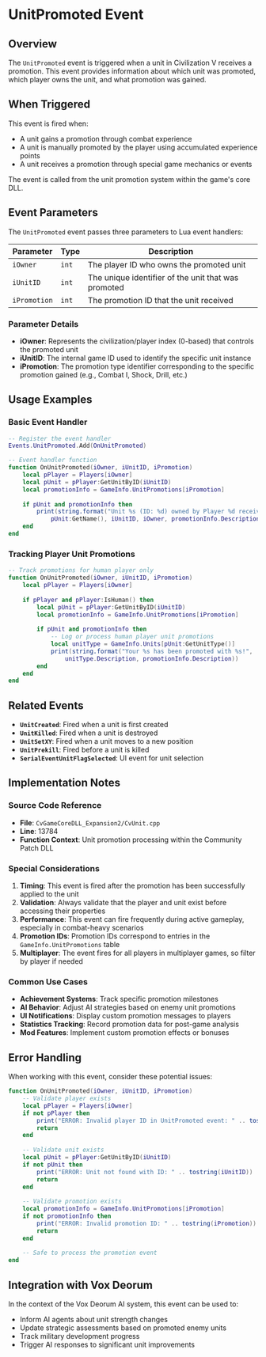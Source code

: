 # UnitPromoted Event

## Overview

The `UnitPromoted` event is triggered when a unit in Civilization V receives a promotion. This event provides information about which unit was promoted, which player owns the unit, and what promotion was gained.

## When Triggered

This event is fired when:
- A unit gains a promotion through combat experience
- A unit is manually promoted by the player using accumulated experience points
- A unit receives a promotion through special game mechanics or events

The event is called from the unit promotion system within the game's core DLL.

## Event Parameters

The `UnitPromoted` event passes three parameters to Lua event handlers:

| Parameter | Type | Description |
|-----------|------|-------------|
| `iOwner` | `int` | The player ID who owns the promoted unit |
| `iUnitID` | `int` | The unique identifier of the unit that was promoted |
| `iPromotion` | `int` | The promotion ID that the unit received |

### Parameter Details

- **iOwner**: Represents the civilization/player index (0-based) that controls the promoted unit
- **iUnitID**: The internal game ID used to identify the specific unit instance
- **iPromotion**: The promotion type identifier corresponding to the specific promotion gained (e.g., Combat I, Shock, Drill, etc.)

## Usage Examples

### Basic Event Handler

```lua
-- Register the event handler
Events.UnitPromoted.Add(OnUnitPromoted)

-- Event handler function
function OnUnitPromoted(iOwner, iUnitID, iPromotion)
    local pPlayer = Players[iOwner]
    local pUnit = pPlayer:GetUnitByID(iUnitID)
    local promotionInfo = GameInfo.UnitPromotions[iPromotion]
    
    if pUnit and promotionInfo then
        print(string.format("Unit %s (ID: %d) owned by Player %d received promotion: %s", 
            pUnit:GetName(), iUnitID, iOwner, promotionInfo.Description))
    end
end
```

### Tracking Player Unit Promotions

```lua
-- Track promotions for human player only
function OnUnitPromoted(iOwner, iUnitID, iPromotion)
    local pPlayer = Players[iOwner]
    
    if pPlayer and pPlayer:IsHuman() then
        local pUnit = pPlayer:GetUnitByID(iUnitID)
        local promotionInfo = GameInfo.UnitPromotions[iPromotion]
        
        if pUnit and promotionInfo then
            -- Log or process human player unit promotions
            local unitType = GameInfo.Units[pUnit:GetUnitType()]
            print(string.format("Your %s has been promoted with %s!", 
                unitType.Description, promotionInfo.Description))
        end
    end
end
```

## Related Events

- **`UnitCreated`**: Fired when a unit is first created
- **`UnitKilled`**: Fired when a unit is destroyed
- **`UnitSetXY`**: Fired when a unit moves to a new position
- **`UnitPrekill`**: Fired before a unit is killed
- **`SerialEventUnitFlagSelected`**: UI event for unit selection

## Implementation Notes

### Source Code Reference

- **File**: `CvGameCoreDLL_Expansion2/CvUnit.cpp`
- **Line**: 13784
- **Function Context**: Unit promotion processing within the Community Patch DLL

### Special Considerations

1. **Timing**: This event is fired after the promotion has been successfully applied to the unit
2. **Validation**: Always validate that the player and unit exist before accessing their properties
3. **Performance**: This event can fire frequently during active gameplay, especially in combat-heavy scenarios
4. **Promotion IDs**: Promotion IDs correspond to entries in the `GameInfo.UnitPromotions` table
5. **Multiplayer**: The event fires for all players in multiplayer games, so filter by player if needed

### Common Use Cases

- **Achievement Systems**: Track specific promotion milestones
- **AI Behavior**: Adjust AI strategies based on enemy unit promotions
- **UI Notifications**: Display custom promotion messages to players
- **Statistics Tracking**: Record promotion data for post-game analysis
- **Mod Features**: Implement custom promotion effects or bonuses

## Error Handling

When working with this event, consider these potential issues:

```lua
function OnUnitPromoted(iOwner, iUnitID, iPromotion)
    -- Validate player exists
    local pPlayer = Players[iOwner]
    if not pPlayer then
        print("ERROR: Invalid player ID in UnitPromoted event: " .. tostring(iOwner))
        return
    end
    
    -- Validate unit exists
    local pUnit = pPlayer:GetUnitByID(iUnitID)
    if not pUnit then
        print("ERROR: Unit not found with ID: " .. tostring(iUnitID))
        return
    end
    
    -- Validate promotion exists
    local promotionInfo = GameInfo.UnitPromotions[iPromotion]
    if not promotionInfo then
        print("ERROR: Invalid promotion ID: " .. tostring(iPromotion))
        return
    end
    
    -- Safe to process the promotion event
end
```

## Integration with Vox Deorum

In the context of the Vox Deorum AI system, this event can be used to:
- Inform AI agents about unit strength changes
- Update strategic assessments based on promoted enemy units
- Track military development progress
- Trigger AI responses to significant unit improvements